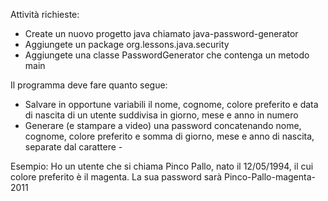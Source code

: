 Attività richieste:
- Create un nuovo progetto java chiamato java-password-generator
- Aggiungete un package org.lessons.java.security
- Aggiungete una classe PasswordGenerator che contenga un metodo main

Il programma deve fare quanto segue:
- Salvare in opportune variabili il nome, cognome, colore preferito e data di nascita di un utente suddivisa in giorno, mese e anno in numero
- Generare (e stampare a video) una password concatenando nome, cognome, colore preferito e somma di giorno, mese e anno di nascita, separate dal carattere -

Esempio:
Ho un utente che si chiama Pinco Pallo, nato il 12/05/1994, il cui colore preferito è il magenta. La sua password sarà Pinco-Pallo-magenta-2011
